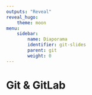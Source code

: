 ```yaml
---
outputs: "Reveal"
reveal_hugo:
    theme: moon
menu:
    sidebar:
        name: Diaporama
        identifier: git-slides
        parent: git
        weight: 0
---
```


# Git & GitLab
